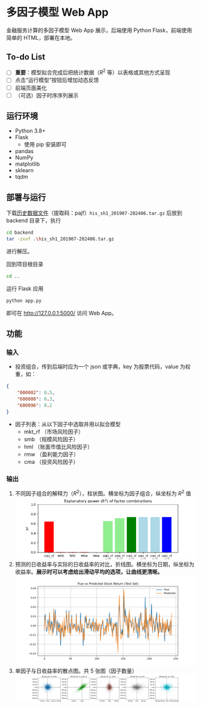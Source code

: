 # 多因子模型 Web App

金融服务计算的多因子模型 Web App 展示，后端使用 Python Flask，前端使用简单的 HTML，部署在本地。

## To-do List
- [ ] **重要**：模型拟合完成后把统计数据（$R^2$ 等）以表格或其他方式呈现
- [ ] 点击“运行模型”按钮后增加动态反馈
- [ ] 前端页面美化
- [ ] （可选）因子时序序列展示

## 运行环境
- Python 3.8+
- Flask 
   - 使用 pip 安装即可
- pandas
- NumPy
- matplotlib
- sklearn
- tqdm

## 部署与运行
下载[历史数据文件](https://pan.sjtu.edu.cn/web/share/dc459a4381737e83f6537b5a2282de9c)（提取码：pajf）`his_sh1_201907-202406.tar.gz` 后放到 backend 目录下，执行
```bash
cd backend
tar -zxvf .\his_sh1_201907-202406.tar.gz
```
进行解压。

回到项目根目录
```bash
cd ..
```

运行 Flask 应用
```bash
python app.py
```

即可在 http://127.0.0.1:5000/ 访问 Web App。

## 功能

### 输入
- 投资组合，传到后端时应为一个 json 或字典，key 为股票代码，value 为权重，如：
```json
{
    "000002": 0.5,
    "600000": 0.3,
    "600096": 0.2
}
```
- 因子列表：从以下因子中选取并用以拟合模型
    - mkt_rf （市场风险因子）
    - smb （规模风险因子）
    - hml （账面市值比风险因子）
    - rmw （盈利能力因子）
    - cma （投资风险因子）

### 输出
1. 不同因子组合的解释力（$R^2$），柱状图。横坐标为因子组合，纵坐标为 $R^2$ 值
![](imgs/1_bar.png)
2. 预测的日收益率与实际的日收益率的对比，折线图。横坐标为日期，纵坐标为收益率。**展示时可以考虑给出滑动平均的选项，让曲线更清晰。**
![](imgs/2_predictVStrue.png)
3. 单因子与日收益率的散点图。共 5 张图（因子数量）
![](imgs/3_scatter.png)

